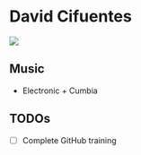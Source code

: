 # David Cifuentes

![](https://github.com/dcifuen.png)

## Music
- Electronic + Cumbia

## TODOs
- [ ] Complete GitHub training
